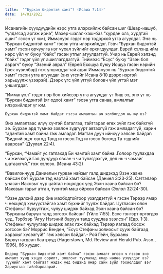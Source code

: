 ```yaml
---
title:  '“Бурхан бидэнтэй хамт”! (Исаиа 7:14)'
date:  14/01/2021
---
```


Исаиагийн хүүхдүүдийн нэрс утга илэрхийлж байсан шиг (Шеар-иашуб, “үлдэгсэд эргэж ирнэ”, Махер-шалал-хаш-баз “хурдан олз, хурдтай ашиг” гэсэн үг юм), Иммануэл гэдэг нэр тодорхой утга агуулдаг. Энэ нь “Бурхан бидэнтэй хамт” гэсэн утга илэрхийлдэг. Гэвч “Бурхан бидэнтэй хамт” гэсэн орчуулга нэг чухал зүйлийг орхигдуулдаг. Еврей хэлэнд ийм нэрс үйл үг буюу “байх” гэсэн утгыг агуулдаггүй. Учир нь Еврей хэлэнд “байх” гэдэг үйл үг ашиглагддаггүй. Тиймээс “Есүс” буюу “Эзэн бол аврагч” буюу “Эзэний аврал” (Еврей Ехошуа буюу Иошуа гэсэн нэрийн Грек хувилбар) гэж уншигддагтай адил Иммануэл нь “Бурхан бидэнтэй хамт” гэсэн утга агуулдаг (энэ үгсийг Исаиа 8:10 дээрх нэртэй харьцуулж үзээрэй). Дээрх үгс үйл үггүй боловч үйл үгтэй мэт уншигддаг.

“Иммануэл” гэдэг нэр бол хийсвэр утга агуулдаг үг биш ээ, энэ үг нь “Бурхан бидэнтэй (яг одоо) хамт” гэсэн утга санаа, амлалтыг илэрхийлдэг үг юм.

`Бурхан бидэнтэй хамт байдаг гэсэн амлалтын ач холбогдол нь юу вэ?`

Энэ амлалтаас илүү хүчтэй баталгаа, тайтгарал өгөх зүйл гэж байхгүй ээ. Бурхан ард түмнээ зовлон зүдгүүрт автахгүй гэж амладаггүй, харин тэдэнтэй хамт байна гэж амладаг. Магтан дууч ийнхүү хэлсэн байдаг: “Бидний эцэг өвгөд Танд итгэсэн.Тэд итгэсэн бөгөөд Та тэднийг аварсан” (Дуулал 22:4).

“Бурхан, “Чамайг ус гатлахад Би чамтай хамт байна .Голоор туулахдаа чи живэхгүй.Гал дундуур явсан ч чи түлэгдэхгүй, дөл нь ч чамайг шатаахгүй.” гэж хэлсэн. (Исаиа 43:2)

“Вавилончууд Даниелын гурван найзыг галд шидэхэд Эзэн хаана байсан бэ? Бурхан тэд нартай хамт байсан (Даниел 3:23-25). Сэтгэлээр унасан Иаковыг үүр цайтал ноцолдох  үед Эзэн хаана байсан бэ? Иаковын гарыг атган, түүнтэй маш ойрхон байсан (Эхлэл 32:24-30).

“Эзэн дэлхий дээр бие махбодтойгоор үзэгддэггүй ч гэсэн Тэрээр ямар ч нөхцөлд хүмүүстэйгээ хамт бүхнийг туулж байдаг. Цугласан олон Стефаныг буруутгаж, чулуу шидэж байхад Эзэн хаана байсан бэ? “Бурханы баруун талд зогсож байсан” (Үйлс 7:55). Есүс тэнгэрт өргөгдөх үед, Тэрбээр “Агуу Нэгэний баруун талд суудлаа эзэлсэн” (Евр. 1:3). Стефаныг чулуугаар шидэж алах гэж байхад Тэрээр яагаад босож зогссон бэ? Моррис Венден, “Есүс Стефаны золиосыг сууж байгаад харахыг хүсээгүй!” гэж хэлсэн байдаг.- Рой Гейн, Бурханы Буруутгагдсан баатрууд (Hagerstown, Md. Review and Herald Pub. Assn., 1996), 66 хуудас.

`Бидэнд “Бурхан бидэнтэй хамт байна” гэсэн амлалт өгсөн ч гэсэн энэ амлалт хүнд хэцүү сорилт, зовлонг туулахад ямар нөлөө үзүүлдэг вэ? Түүнийг хамт байгааг мэдэх үед бидэнд ямар сайн зүйл тохиолддог вэ? Хариултаа тайлбарлаарай.`